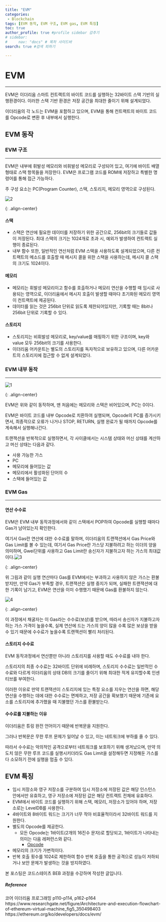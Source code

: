 ```yaml
---
title: "EVM"
categories:
 - Blockchain
tags: [EVM 동작, EVM 구조, EVM gas, EVM 특징] 
toc: true
author_profile: true #profile sidebar 감추기
# sidebar:
#     nav: "docs" # 목차 사이드바
search: true #검색 피하기

---
```




# EVM

---

EVM은 이더리움 스마트 컨트랙트의 바이트 코드를 실행하는 32바이트 스택 기반의 실행환경이다.  이러한 스택 기반 환경은 저장 공간을 최대한 줄이기 위해 설계되었다.

이더리움의 각 노드는 EVM을 포함하고 있으며, EVM을 통해 컨트랙트의 바이트 코드를 Opcode로 변환 후 내부에서 실행한다.



## EVM 동작



### EVM 구조 

---

EVM은 내부에 휘발성 메모리와 비휘발성 메모리로 구성되어 있고, 여기에 바이트 배열 형태로 스택 항목들을 저장한다. EVM은 프로그램 코드를 ROM에 저장하고 특별한 명령어를 통해 접근 가능하다.

주 구성 요소는 PC(Program Counter), 스택, 스토리지, 메모리 영역으로 구성된다.

![2](../../images/2022-09-18-evm/2.png)

{: .align-center}



#### 스택

- 스택은 연산에 필요한 데이터를 저장하기 위한 공간으로, 256bit의 크기들로 값들이 저장된다. 최대 스택의 크기는 1024개로 초과 시, 예외가 발생하여 컨트랙트 실행이 종료된다.
- 내부 함수 또한, 일반적인 연산처럼 EVM 스택을 사용하도록 설계되었으며, 다른 컨트랙트의 메소드를 호출할 때 메시지 콜을 위한 스택을 사용하는데, 메시지 콜 스택의 크기도 1024이다.



#### 메모리

- 메모리는 휘발성 메모리이고 함수를 호출하거나 메모리 연산을 수행할 때 임시로 사용되는 영역으로, 이더리움에서 메시지 호출이 발생할 때마다 초기화된 메모리 영역이 컨트랙트에 제공된다.
- 데이터를 읽는 것은 256bit 단위로 읽도록 제한되어있지만, 기록할 때는 8bit나 256bit 단위로 기록할 수 있다.



#### 스토리지

- 스토리지는 비휘발성 메모리로, key/value를 매핑하기 위한 구조이며, key와 value 모두 256bit의 크기를 사용한다.
- 이더리움 어카운트는 별도의 스토리지를 독자적으로 보유하고 있으며, 다른 어카운트의 스토리지에 접근할 수 없게 설계되었다.



### EVM 내부 동작

---

![1](../../images/2022-09-18-evm/1-3486863.png)

{: .align-center}

EVM은 위와 같이 동작하며, 맨 처음에는 메모리와 스택은 비어있으며, PC는 0이다.

EVM은 바이트 코드를 내부 Opcode로 치환하여 실행되며, Opcode의 PC를 증가시키면서, 최종적으로 오류가 나거나 STOP, RETURN, 실행 완료가 될 때까지 Opcode를 계속해서 실행해나간다. 

트랜잭션을 반복적으로 실행하면서, 각 사이클에서는 시스템 상태와 머신 상태를 계산하고 머신 상태는 다음과 같다.

- 사용 가능한 가스
- PC
- 메모리에 들어있는 값
- 메모리에서 활성화된 단어의 수
- 스택에 들어있는 값



### EVM Gas

---



#### 연산 수수료

EVM은 EVM 내부 동작과정에서와 같이 스택에서 POP하여 Opcode를 실행할 때마다 Gas가 남아있는지 확인한다.

여기서 Gas란 연산에 대한 수수료를 말하며, 이더리움의 트랜잭션에서 Gas Price와 Gas Limit를 볼 수 있는데, 여기서 Gas Price란 가스당 지불하려고 하는 이더의 양을 의미하며, Gwei단위를 사용하고 Gas Limit란 송신자가 지불하고자 하는 가스의 최대값이다.![3](../../images/2022-09-18-evm/3.png)

{: .align-center}

위 그림과 같이 실행 연산마다 Gas를 EVM에서는 부과하고 사용하지 않은 가스는 환불 받지만, 만약 Gas가 부족할 경우, 트랜잭션은 실행 중지가 되며, 실패한 트랜잭션에 대한 기록이 남기고, EVM은 연산을 이미 수행했기 때문에 Gas를 환불하지 않는다.

![4](../../images/2022-09-18-evm/4.png)

{: .align-center}

이 과정에서 채굴자는 이 Gas라는 수수료(보상)를 받으며, 따라서 송신자가 지불하고자 하는 가스 가격이 높을수록, 실제 연산에 드는 가스의 양이 많을 수록 많은 보상을 받을 수 있기 때문에 수수료가 높을수록 트랜잭션이 빨리 처리된다.



#### 스토리지 수수료

EVM 동작과정에서 연산뿐만 아니라 스토리지를 사용할 때도 수수료를 내야 한다.

스토리지의 최종 수수료는 32바이트 단위에 비례하며, 스토리지 수수료는 일반적인 수수료와 다르게 이더리움의 상태 DB의 크기를 줄이기 위해 최대한 적게 유지할수록 인센티브를 부여한다.

이러한 이유로 만약 트랜잭션이 스토리지에 있는 특정 요소를 지우는 연산을 하면, 해당 연산을 수행하는 데에 대한 수수료는 면제하고, 저장 공간을 확보했기 때문에 기존에 요소를 스토리지에 추가했을 때 지불했던 가스를 환불받는다.



#### 수수료를 지불하는 이유

이더리움은 튜링 완전 언어이기 때문에 반복문을 지원한다.

그러나 반복문은 무한 루프 문제가 일어날 수 있고, 이는 네트워크에 부하를 줄 수 있다.

따라서 수수료는 악의적인 공격으로부터 네트워크를 보호하기 위해 생겨났으며, 만약 의도치 않은 무한 루프 코드를 실행시키더라도 Gas Limit을 설정해두면 지정해둔 가스를 다 소모하기 전에 실행을 멈출 수 있다.



## EVM 특징

- 임시 저장소와 영구 저장소를 구분하여 임시 저장소에 저장된 값은 해당 인스턴스 안에서만 유효하고, 영구 저장소에 저장된 값은 해당 컨트랙트 전체에 유효하다.
- EVM에서 바이트 코드를 실행하기 위해 스택, 메모리, 저장소가 있어야 하며, 저장소로는 LevelDB를 사용한다.
- 4바이트와 8바이트 워드는 크기가 너무 작아 비효율적이라서 32바이트 워드를 지원한다.
- 별도의 Opcode를 제공한다.
  - 모든 Opcode는 1바이트(2개의 16진수 문자)로 할당되고, 1바이트가 나타내는 의미는 다음 레퍼런스와 같다.
    - [Opcode](https://github.com/crytic/evm-opcodes)
- 메모리의 크기가 가변적이다.
- 반복 호출 횟수를 1024로 제한하여 함수 반복 호출을 통한 공격으로 성능이 저하되거나 보안 문제가 발생하는 것을 방지하였다.



<div class="notice">
  <p>본 포스팅은 코드스테이츠 BEB 과정을 수강하며 작성한 글입니다.</p>
  <h5>Reference</h5>
  <a>코어 이더리움 프로그래밍 p110-p114, p162-p164</a>
  <br>
 <a>https://www.researchgate.net/figure/Architecture-and-execution-flowchart-of-ethereum-virtual-machine_fig5_350498403</a>
  <br>
 <a>https://ethereum.org/ko/developers/docs/evm/</a>
  <br>
</div>